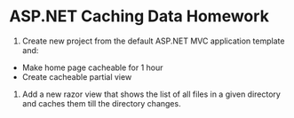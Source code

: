 # ASP.NET Caching Data Homework
1. Create new project from the default ASP.NET MVC application template and:
  - Make home page cacheable for 1 hour
  - Create cacheable partial view
1. Add a new razor view that shows the list of all files in a given directory and caches them till the directory changes.
